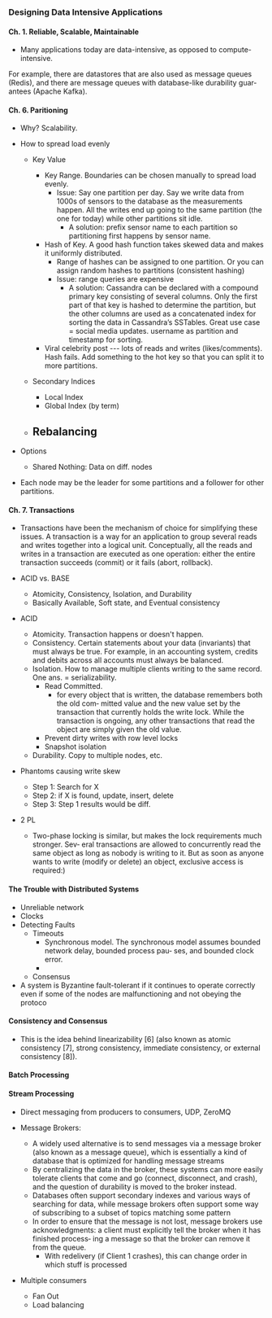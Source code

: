 ### Designing Data Intensive Applications

#### Ch. 1. Reliable, Scalable, Maintainable

* Many applications today are data-intensive, as opposed to compute-intensive.

For example, there are datastores that are also used as message queues (Redis), and there are message queues with database-like durability guar‐ antees (Apache Kafka).


#### Ch. 6. Paritioning

* Why? Scalability.

* How to spread load evenly
	- Key Value
		- Key Range. Boundaries can be chosen manually to spread load evenly. 
			- Issue: Say one partition per day. Say we write data from 1000s of sensors to the database as the measurements happen. All the writes end up going to the same partition (the one for today) while other partitions sit idle. 
				- A solution: prefix sensor name to each partition so partitioning first happens by sensor name. 
		- Hash of Key. A good hash function takes skewed data and makes it uniformly distributed.
			- Range of hashes can be assigned to one partition. Or you can assign random hashes to partitions (consistent hashing)
			- Issue: range queries are expensive
				- A solution: Cassandra can be declared with a compound primary key consisting of several columns. Only the first part of that key is hashed to determine the partition, but the other columns are used as a concatenated index for sorting the data in Cassandra’s SSTables. Great use case = social media updates. username as partition and timestamp for sorting.
		- Viral celebrity post --- lots of reads and writes (likes/comments). Hash fails. Add something to the hot key so that you can split it to more partitions.
	- Secondary Indices
		- Local Index
		- Global Index (by term)

	- Rebalancing
		- 

* Options
	- Shared Nothing: Data on diff. nodes

* Each node may be the leader for some partitions and a follower for other partitions.

#### Ch. 7. Transactions

* Transactions have been the mechanism of choice for simplifying these issues. A transaction is a way for an application to group several reads and writes together into a logical unit. Conceptually, all the reads and writes in a transaction are executed as one operation: either the entire transaction succeeds (commit) or it fails (abort, rollback).

* ACID vs. BASE
	- Atomicity, Consistency, Isolation, and Durability
	- Basically Available, Soft state, and Eventual consistency

* ACID
	* Atomicity. Transaction happens or doesn't happen.
	* Consistency. Certain statements about your data (invariants) that must always be true. For example, in an accounting system, credits and debits across all accounts must always be balanced.
	* Isolation. How to manage multiple clients writing to the same record. One ans. = serializability.
		- Read Committed. 
			- for every object that is written, the database remembers both the old com‐ mitted value and the new value set by the transaction that currently holds the write lock. While the transaction is ongoing, any other transactions that read the object are simply given the old value. 
		- Prevent dirty writes with row level locks
		- Snapshot isolation
	* Durability. Copy to multiple nodes, etc.

* Phantoms causing write skew
	- Step 1: Search for X
	- Step 2: if X is found, update, insert, delete
	- Step 3: Step 1 results would be diff.

* 2 PL
	* Two-phase locking is similar, but makes the lock requirements much stronger. Sev‐ eral transactions are allowed to concurrently read the same object as long as nobody is writing to it. But as soon as anyone wants to write (modify or delete) an object, exclusive access is required:)


#### The Trouble with Distributed Systems

* Unreliable network
* Clocks
* Detecting Faults
	* Timeouts
		* Synchronous model. The synchronous model assumes bounded network delay, bounded process pau‐ ses, and bounded clock error. 
		* 
	* Consensus
* A system is Byzantine fault-tolerant if it continues to operate correctly even if some of the nodes are malfunctioning and not obeying the protoco


#### Consistency and Consensus

* This is the idea behind linearizability [6] (also known as atomic consistency [7], strong consistency, immediate consistency, or external consistency [8]). 


#### Batch Processing

#### Stream Processing



* Direct messaging from producers to consumers, UDP, ZeroMQ

* Message Brokers: 
	* A widely used alternative is to send messages via a message broker (also known as a message queue), which is essentially a kind of database that is optimized for handling message streams 
	* By centralizing the data in the broker, these systems can more easily tolerate clients that come and go (connect, disconnect, and crash), and the question of durability is moved to the broker instead. 
	* Databases often support secondary indexes and various ways of searching for data, while message brokers often support some way of subscribing to a subset of topics matching some pattern
	*  In order to ensure that the message is not lost, message brokers use acknowledgments: a client must explicitly tell the broker when it has finished process‐ ing a message so that the broker can remove it from the queue.
		- With redelivery (if Client 1 crashes), this can change order in which stuff is processed

* Multiple consumers
	* Fan Out
	* Load balancing



